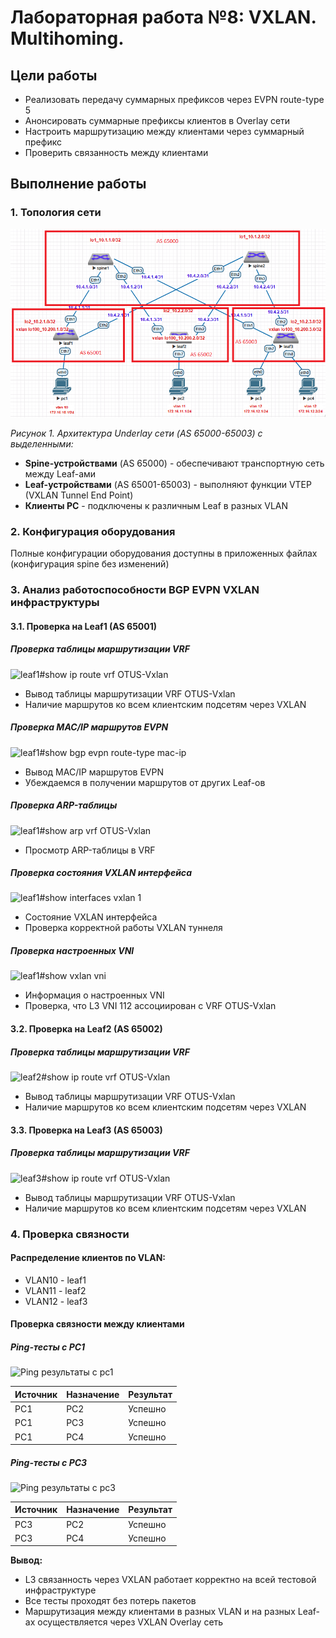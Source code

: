 # Лабораторная работа №8: VXLAN. Multihoming.

## Цели работы
- Реализовать передачу суммарных префиксов через EVPN route-type 5
- Анонсировать суммарные префиксы клиентов в Overlay сети
- Настроить маршрутизацию между клиентами через суммарный префикс
- Проверить связанность между клиентами

## Выполнение работы

### 1. Топология сети
![Логическая схема сети с обозначением AS](https://github.com/lixadei/Otuslabs/blob/main/lab6/VxLAN%20EVPN%20L3-topo.png)

*Рисунок 1. Архитектура Underlay сети (AS 65000-65003) с выделенными:*
- **Spine-устройствами** (AS 65000) - обеспечивают транспортную сеть между Leaf-ами
- **Leaf-устройствами** (AS 65001-65003) - выполняют функции VTEP (VXLAN Tunnel End Point)
- **Клиенты PC** - подключены к различным Leaf в разных VLAN

### 2. Конфигурация оборудования
Полные конфигурации оборудования доступны в приложенных файлах (конфигурация spine без изменений)

### 3. Анализ работоспособности BGP EVPN VXLAN инфраструктуры

#### 3.1. Проверка на Leaf1 (AS 65001)

##### Проверка таблицы маршрутизации VRF
![leaf1#show ip route vrf OTUS-Vxlan](https://github.com/user-attachments/assets/9023c543-9571-4624-8a98-7285cb49bcc8)
- Вывод таблицы маршрутизации VRF OTUS-Vxlan
- Наличие маршрутов ко всем клиентским подсетям через VXLAN

##### Проверка MAC/IP маршрутов EVPN
![leaf1#show bgp evpn route-type mac-ip](https://github.com/user-attachments/assets/5a0123df-b764-4bd8-b7a9-9f89c993a096)
- Вывод MAC/IP маршрутов EVPN
- Убеждаемся в получении маршрутов от других Leaf-ов

##### Проверка ARP-таблицы
![leaf1#show arp vrf OTUS-Vxlan](https://github.com/user-attachments/assets/c046f03c-5b5b-4161-bcfe-b341768df645)
- Просмотр ARP-таблицы в VRF

##### Проверка состояния VXLAN интерфейса
![leaf1#show interfaces vxlan 1](https://github.com/user-attachments/assets/4e4b52a8-4cad-474e-885c-4a721f8e782a)
- Состояние VXLAN интерфейса
- Проверка корректной работы VXLAN туннеля

##### Проверка настроенных VNI
![leaf1#show vxlan vni](https://github.com/user-attachments/assets/44cf3f26-7d07-4211-a6ac-463301ca98f9)
- Информация о настроенных VNI
- Проверка, что L3 VNI 112 ассоциирован с VRF OTUS-Vxlan

#### 3.2. Проверка на Leaf2 (AS 65002)

##### Проверка таблицы маршрутизации VRF
![leaf2#show ip route vrf OTUS-Vxlan](https://github.com/user-attachments/assets/31d3dfd6-4ede-4006-a234-5d594088035a)
- Вывод таблицы маршрутизации VRF OTUS-Vxlan
- Наличие маршрутов ко всем клиентским подсетям через VXLAN

#### 3.3. Проверка на Leaf3 (AS 65003)

##### Проверка таблицы маршрутизации VRF
![leaf3#show ip route vrf OTUS-Vxlan](https://github.com/user-attachments/assets/57b0d1c5-6ec4-4cf7-8d3b-07fc3312a8e6)
- Вывод таблицы маршрутизации VRF OTUS-Vxlan
- Наличие маршрутов ко всем клиентским подсетям через VXLAN

### 4. Проверка связности

#### Распределение клиентов по VLAN:
- VLAN10 - leaf1  
- VLAN11 - leaf2  
- VLAN12 - leaf3  

#### Проверка связности между клиентами

##### Ping-тесты с PC1
![Ping результаты с pc1](https://github.com/user-attachments/assets/31907c8d-4abd-4409-a1ef-493323d9734c)

| Источник | Назначение | Результат  |
|----------|------------|------------|
| PC1      | PC2        | Успешно    |
| PC1      | PC3        | Успешно    |
| PC1      | PC4        | Успешно    |

##### Ping-тесты с PC3
![Ping результаты с pc3](https://github.com/user-attachments/assets/f4405754-3695-431d-9081-5d7502d1235b)

| Источник | Назначение | Результат  |
|----------|------------|------------|
| PC3      | PC2        | Успешно    | 
| PC3      | PC4        | Успешно    |

**Вывод:**  
- L3 связанность через VXLAN работает корректно на всей тестовой инфраструктуре
- Все тесты проходят без потерь пакетов
- Маршрутизация между клиентами в разных VLAN и на разных Leaf-ах осуществляется через VXLAN Overlay сеть
